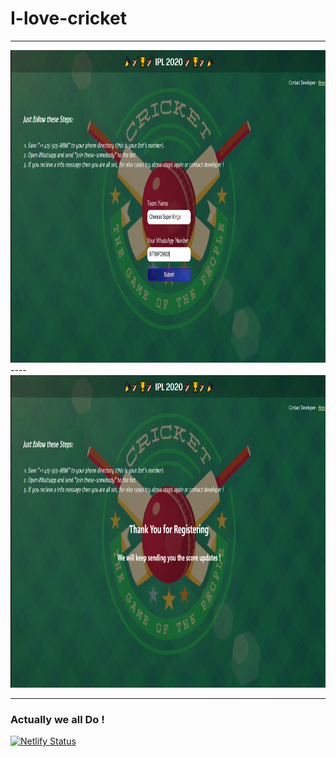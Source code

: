 # I-love-cricket
----
<img src="https://github.com/Rishikesh-12/i-love-cricket-frontend/blob/master/src/Components/extras/Get-Cricket-Scores-Update-1.png" alt="Homepage" width="800" height="500">
----
<img src="https://github.com/Rishikesh-12/i-love-cricket-frontend/blob/master/src/Components/extras/Get-Cricket-Scores-Update-2.png" alt="Thanks" width="800" height="500">


----
### Actually we all Do !

[![Netlify Status](https://api.netlify.com/api/v1/badges/6f834a5c-f14e-4f3f-9881-0319a5bc683b/deploy-status)](https://app.netlify.com/sites/i-love-cricket/deploys)
